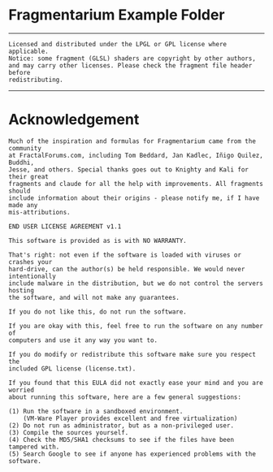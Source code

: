 # Fragmentarium Example Folder

----------------------

    Licensed and distributed under the LPGL or GPL license where applicable.
    Notice: some fragment (GLSL) shaders are copyright by other authors,
    and may carry other licenses. Please check the fragment file header before
    redistributing.
----------------------

# Acknowledgement


    Much of the inspiration and formulas for Fragmentarium came from the community
    at FractalForums.com, including Tom Beddard, Jan Kadlec, Iñigo Quilez, Buddhi,
    Jesse, and others. Special thanks goes out to Knighty and Kali for their great
    fragments and claude for all the help with improvements. All fragments should
    include information about their origins - please notify me, if I have made any
    mis-attributions.
    
    END USER LICENSE AGREEMENT v1.1
    
    This software is provided as is with NO WARRANTY.
    
    That's right: not even if the software is loaded with viruses or crashes your
    hard-drive, can the author(s) be held responsible. We would never intentionally
    include malware in the distribution, but we do not control the servers hosting
    the software, and will not make any guarantees.
    
    If you do not like this, do not run the software.
    
    If you are okay with this, feel free to run the software on any number of
    computers and use it any way you want to.
    
    If you do modify or redistribute this software make sure you respect the
    included GPL license (license.txt).
    
    If you found that this EULA did not exactly ease your mind and you are worried
    about running this software, here are a few general suggestions:
    
    (1) Run the software in a sandboxed environment.
        (VM-Ware Player provides excellent and free virtualization)
    (2) Do not run as administrator, but as a non-privileged user.
    (3) Compile the sources yourself.
    (4) Check the MD5/SHA1 checksums to see if the files have been tampered with.
    (5) Search Google to see if anyone has experienced problems with the software.
    
    
